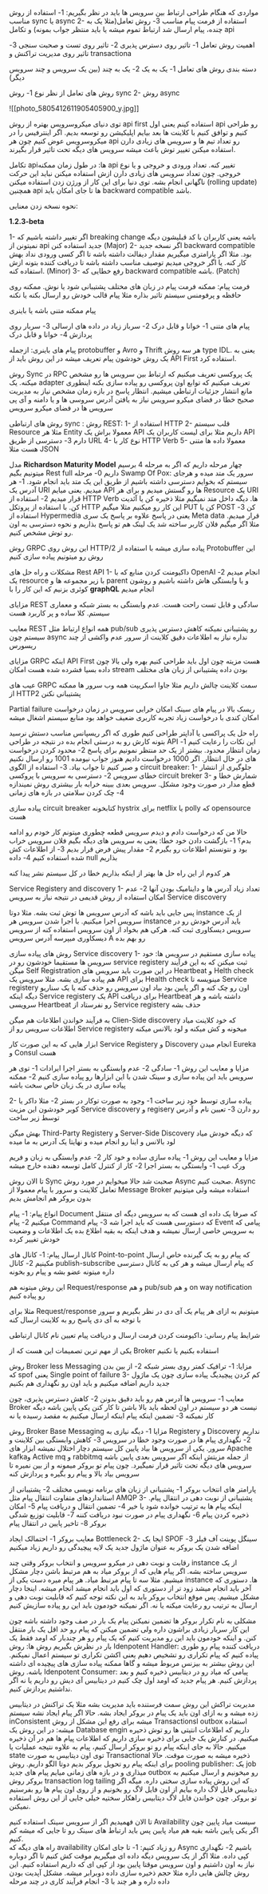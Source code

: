 مواردی که هنگام طراحی ارتباط بین سرویس ها باید در نظر بگیریم:
1- استفاده از روش مناسب sync یا async
2- استفاده از فرمت پیام مناسب
3- روش تعامل(مثلا یک به چنده، پیام ارسال شد ارتباط تموم میشه یا باید منتظر جواب بمونه) و تکامل api

اهمیت روش تعامل
1- تاثیر روی دسترس پذیری
2- تاثیر روی تست و صحبت سنجی
3- تاثیر روی مدیریت تراکنش و  transactiona

دسته بندی روش های تعامل
1- یک به یک 
2- یک به چند (بین یک سرویس و چند سرویس دیگر)

روش های تعامل از نظر نوع
1- روش sync
2- روش async


![[photo_5805412611905405900_y.jpg]]



توی دنیای میکروسرویس بهتره از روش api first استفاده کینم  یعنی اول api رو طراحی کنیم و توافق کنیم با کلاینت ها بعد بیایم اپلیکیشن رو توسعه بدیم. اگر اینترفیس را در میکروسرویس عوض کنیم چون هر api رو تعداد تیم ها و سرویس های زیادی دارن استفاده میکنن تغییر توش باعث میشه سرویس های دیگه تحت تاثیر قرار بگیرند.


تکامل apiها:
در طول زمان ممکنه api تغییر کنه. تعداد ورودی و خروجی و یا نوع خروجی. چون تعداد سرویس های زیادی دارن ازش استفاده میکنن نباید این حرکت ناگهانی انجام بشه. توی دنیا برای این کار از ورژن زدن استفاده میکنن (rolling update) همچنین api ها تا جای امکان باید backward compatible باشد. 

نحوه نسخه زدن معنایی:

**1.2.3-beta**

1- اگر تغییر داشته باشیم که breaking change باشه یعنی کاربران با کد قبلیشون دیگه نمیتونن از api جدید استفاده کنن (Major)
2- اگر نسخه جدید backward compatible بود. مثلا اگر پارامتری میگیریم مقدار دیفالت داشته باشه تا اگر کسی ورودی نداد بهش کار کنه. یا اگر خروجی میدیم توصیف مناسب داشته باشه تا دریافت کننده بتونه ازش استفاده کنه. (Minor)
3- رفع خطایی که backward compatible  باشه. (Patch)


فرمت پیام:
ممکنه فرمت پیام در زبان های مختلف پشتیبانی شود یا نوش. 
ممکنه روی حافظه و پرفومنس سیستم تاثیر بذاره مثلا پیام قالب خودش رو ارسال بکنه یا نکنه

پیام ممکنه متنی باشه یا باینری 

پیام های متنی
1- خوانا و قابل درک
2- سرباز زیاد در داده های ارسالی
3- سربار روی پردازش
4- خوانا و قابل درک

پیام های باینری:
ازجمله protobuffer و Avro و Thrift
هر سه روش type IDL. یعنی به یک روش خودشون پیام تعریف میشه
در این روش باید از API First استفاده کرد. 


روش Sync در RPC
یک پروکسی تعریف میکنیم که ارتباط بین سرویس ها رو مشخص میکنه. یک adapter تعریف میکنیم که توابع اون پروکسی رو پیاده سازی بکنه اینطوری مانع انتشار جزئیات ارتباطی میشیم. 
انتظار پاسخ در بازه زمان مشخص
نیاز به مدیریت صحیح خطا در فضای میکرو سرویس
نیاز به یافتن آدرس سروسی ها و یا دامنه و آی پی سرویس ها در فضای میکرو سرویس

روش های ارتباطی sync :
روش REST: 
1- استفاده از HTTP
2- قلب سیستم Resource مثلا هر Entity معمولا براش یک API داریم مثلا برای لیست کاربران یک API  دارم
3- دسترسی از طریق URL
4- نوع کار با HTTP Verb
5- معمولا داده ها متنی هست مثلا JSON


مدل **Richardson Maturity Model**
چهار مرحله داریم که اگر به مرحله 4 برسیم میتونیم بگیم Rest full داریم
0- مرحله Swamp Of Pox: سرور یک متد میده و هرجای سیستم که بخوایم دسترسی داشته باشیم از طریق این یک متد باید انجام شود. 
1- هر آدرس یک URI میدیم. یعنی میایم API ها رو گستش میدیم و برای هر Resource یک URI قرار میدیم
2- استفاده از HTTP Verb ها. دیگه داخل متد نمیگیم مثلا ذخیره کن یا آئدیت کن. با استفاده از پروتکل HTTP این کار رو میکنیم مثلا میگیم PUT کن یا POST کن 
3- استفاده از Hypermedia یعنی در پاسخ علاوه بر پاسخ یک سری Meta data قرار میدیم. مثلا اگر میگیم فلان کاربر ساخته شد یک لینک هم تو پاسخ بذاریم و نحوه دسترسی به اون رو توش مشخص کنیم. 

روش GRPC
این روش روی HTTP/2 پیاده سازی میشه
با استفاده از Protobuffer این روش رو میتونیم پیاده سازی کنیم

مشکلات و راه حل های Rest API
1- داکیومنت کردن منابع که با OpenAI انجام میدیم
2- یک resource با زیر مجموعه ها و parent و یا وابستگی هاش داشته باشیم و روشون کوئری بزنیم که این کار را با **graphQL** انجام میدیم


مزایای REST سادگی و قابل تست راحت هست. عدم وابستگی به بستر شبکه و معماری سیستم. کلا ساده و پر کاربرد هست

معایب REST
همه انواع ارتباط مثل pub/sub رو پشتیبانی نمیکنه
کاهش دسترس پذیری سیستم چون async نداره
نیاز به اطلاعات دقیق کلاینت از سرور 
عدم واکشی از چند ریسورس


مزایای GRPC
اینکه API First هست مزیته چون اول باید طراحی کنیم
بهره ولی بالا چون داده بسیا فشرده شده هست
امکان stream بودن داده
پشتیبانی از زبان های مختلف


عیب های GRPC
سمت کلاینت چالش داریم مثلا جاوا اسکریپت
همه وب سرور ها ممکنه از HTTP2 پشتیبانی نکنن


Partial failure
ریسک بالا در پیام های سینک
امکان خرابی سرویس در زمان درخواست
امکان کندی با درخواست زیاد
تجربه کاربری ضعیف خواهد بود 
منابع سیستم اشغال میشه


راه حل
یک پراکسی یا آداپتر طراحی کنیم طوری که اگر ریسپانس مناسب دستش نرسید بتونه کارش رو به درستی انجام بده
در نتیجه در طراحی API این نکات را رعایت کنیم
1- زمان انتظار محدود. بیشتر از یک حد منتظر نمونیم برای پاسخ
2- محدود کردن درخواست های در حال انتظار. اگر 1000 درخواست دادیم هنوز جواب نیومده 1001 رو ارسال نکنیم و صبر کنیم تا جواب بیاد. 
3- استفاده از الگوی circuit breaker: 
	1- جلوگیری از انتشار خطای سرویس
	2- دسترسی به سرویس با پروکسی circuit breker
	3- شمارش خطا و قطع مدار در صورت وجود مشکل. سرویس بعدی ببینه خرابه بار بیشتری روش نمیندازه
	4- چک کردن سلامتی در بازه های زمانی

پیاده سازی circuit breaker 
کتابخونه hystrix برای netflix
یا polly که opensource هست

حالا من که درخواست دادم و دیدم سرویس قطعه چطوری میتونم کار خودم رو ادامه بدم؟
1- بازگشت دادن خود خطا: یعنی به سرویس های دیگه بگیم فلان سرویس خراب بود و نتونستم اطلاعات رو بگیرم
2- مقدار پیش فرض قرار بدیم 
3- از اطلاعات کش شده استفاده کنیم
4- داده null بذاریم

هر کدوم از این راه حل ها بهتر از اینکه بذاریم خطا در کل سیستم نشر پیدا کنه

Service Registery and discovery
1- تعداد زیاد آدرس ها و داینامیک بودن آنها
2- عدم امکان استفاده از روش قدیمی در نتیجه نیاز به سرویس Service discovery

پس جایی باید باشه که آدرس سرویس ها توش ثبت بشه. مثلا دوتا instance از یک سرویس اجرا میکنیم. با اجرا شدن سرویس هر instance باید آدرس خودش رو در سرویس دیسکاوری ثبت کنه. هرکی هم بخواد از اون سرویس استفاده کنه از سرویس دیسکاوری میپرسه آدرس سرویس A رو بهم بده 

روش های پیاده سازی Service discovery 
1- پیاده سازی مستقیم در سرویس ها: خود سرویس ها مستقیما خودشون رو در service registery ثبت میکنن که به این فرآیند میگن Self Registration در این صورت باید سرویس های Heartbeat و Helth check هم پیاده سازی بشه. مثلا سرویس یک API برای Health check مینویسه تا Service registery اون رو چک کنه و اگر پایین بود بیاد اون سرویس رو حذف کنه یا یک سناریو دیگه اینکه Service registery یک API برای دریافت Heartbeat داشته باشه و هر سرویسی Heartbeat رو نفرستاد از Service registery حذف بشه 

به فرآیند خواندن اطلاعات هم میگن Clien-Side discovery 
که خود کلاینت میاد اطلاعات سرویس رو از Service registery میخونه و کش میکنه و لود بالانس میکنه 


ابزار هایی که به این صورت  کار Service Registery  و Discovery انجام میدن    Eureka و Consul هست

مزایا و معایب این روش
1- سادگی 
2- عدم وابستگی به بستر اجرا
ایرادات
1- توی هر سرویس باید این پیاده سازی و سینک شدن با این ابزارها رو پیاده سازی کنیم 
2- ممکنه پیاده سازی در یک زبان خاص سخت باشه


2- پیاده سازی توسط خود زیر ساخت 
1- وجود به صورت توکار در بستر 
2- مثلا داکر یا کوبر خودشون این مزیت Service discovery  و regisery رو دارن
3- تعیین نام و آدرس توسط زیر ساخت

بهش میگن Third-Party Registery و Server-Side Discovery 
که دیگه خودش میاد لود بالانس و اینا رو انجام میده و نهایتا یک آدرس به ما میده

مزایا و معایب این روش
1- پیاده سازی ساده و خود کار
2- عدم وابستگی به زبان و فریم ورک
عیب
1- وابستگی به بستر اجرا
2- کار از کنترل کامل توسعه دهنده خارج میشه


تا الان روش Sync صحبت شد حالا میخوایم در مورد روش Async صحبت کنیم. 
Async
تعامل کلاینت و سرور با پیام
معمولا از Message Broker استفاده میشه 
ولی میتونیم بدون بروکر هم انجامش بدیم


انواع پیام:
1- پیام Document که صرفا یک داده ای هست که به سرویس دیگه ای منتقل میکنیم
2- پیام Command که دستورسی هست که باید اجرا شه
3- پیام Event پیامی که به سرویس خاصی ارسال نمیشه و هدف اینکه به بقیه اطلاع بده یک اطلاعات و وضعیت خودش تغییر کرده

کانال ارسال پیام:
1- کانال های Point-to-point که پیام رو به یک گیرنده خاص ارسال مکینیم
2- کانال publish-subscribe که پیام ارسال میشه و هر کی به کانال دسترسی داره میتونه عضو بشه و پیام رو بخونه

این روش میتونه هم Request/response و هم pub/sub و هم on way notification رو پیاده کنیم 

مثلا برای Request/response میتونیم به ازای هر پیام یک آی دی در نظر بگیریم و سرور با توجه به آی دی پاسخ رو به کلاینت ارسال کنه

شرایط پیام رسانی:
داکیومنت کردن
فرمت ارسال و دریافت پیام
تعیین نام کانال ارتباطی

یکی از مهم ترین تصمیمات این هست که از Broker استفاده بکنیم یا نکنیم

روش Broker less Messaging
مزایا:
1- ترافیک کمتر روی بستر شبکه
2- از بین بدن که spof یعنی Single point of failure 
3- کم کردن پیچیدیگ پیاده سازی چون یک ماژول جدید داریم اضافه میکنیم و باید اون رو نگهداری هم بکنیم

معایب
1- سرویس ها آدرس هم رو باید دقیق بدونن
2- کاهش دسترس پذیری، چون Broker نیست هر دو سیستم در اون لحظه باید بالا باشن تا کار کنن یکی پایین باشه دیگه کار نمیکنه
3- تضمین اینکه پیام اینکه ارسال میکنیم به مقصد رسیده یا نه


روش Broker Base Messaging
مزایا
1- دیگه نیازی به Registery و Discovery نداریم 
2- نگهداری پیام ها در صورت وجود خطا در سرویس 
3- کاهش وابستگی بین کلاینت و سرور. یکی از سرویس ها بیاد پایین کل سیستم دچار اختلال نمیشه
ابزار های Apache kafkaو Active mq و rabbitmq
از جمله مزیتش اینکه اگر سرویس بعدی پایین باشه سرویس های دیگه تحت تاثیر قرار نمیگیرد. چون پیام تو بروکر میمونه و از بین نمیره تا سرویس بیاد بالا و پیام رو بگیره و پردازش کنه

پارامتر های انتخاب بروکر
1- پشتیبانی از زبان های برنامه نویسی مختلف
2- پشتیبانی از استانداردهای متفاوت انتقال پیام مثل AMQP
3- پشتیبانی از نوبت دهی در انتقال پیام. اینکه پیام ها به ترتیب خوانده شود یا خیر
4- تضمین انتقال و دریافت پیام
5- امکان ذخیره کردن پیام
6- نگهداری پیام در صورت نبود دریافت کننه
7- قابلیت توزیع شدگی بروکر
8- تاخیر پایین در انتقال پیام

معایب بروکر 
1- احتمالک ایجاد Bottleneck
2- ایجا یک SPOF سینگل پوینت آف فیلر
3- اضافه شدن یک بروکر به عنوان ماژول جدید یک لایه پیچیدگی رو داریم زیاد میکنیم


رقابت و نوبت دهی در میکرو سرویس و انتخاب بروکر
وقتی چند instance از یک سرویس ساخته بشه. اگر پیام هایی که از بروکر میاد به هم مرتبط باشن دچار مشکل میشیم. مثلا سه تا پیام مرتبط میاد. هر پیام میره دست یکی از instance ها. دستوری که آخر باید انجام میشد زود تر از دستوری که اول باید انجام میشد انجام میشه. اینجا دچار مشکل میشیم. پس موقع انتخاب بروکر باید به این نکته توجه کنیم که قابلیت نوبت دهی و ارسال به ترتیب رو رعایت میکنه یا نه. اگر نمیکنه خودمون باید این رو پیاده سازیش کنیم

مشکلی به نام تکرار
بروکر ها تضمین نمیکنن پیام یک بار در صف وجود داشته باشه چون این کار سربار زیادی براشون داره ولی تضمین میکنن که پیام رو حد اقل یک بار منتقل کنن. و اینکه خودمون باید این رو مدیریت کنیم که یک پیام رو هر چندبار که اومد فقط یک بار در نظرش بگیریم
روش ها:
روش Idenpotent Handler: دریافت کننده پیام رو طوری پیاده کنیم که پیام تکراری رو تشخیص دهیم یعنی اکشن تکراری تو سیستم اعمال نمیکنم. این روش بیشتر به بیزنس مربوط میشه و گاها ممکنه پیاده سازی های پیچیده ای داشته باشه. 
روش Idenpotent Consumer: پیامی که میاد رو در دیتابیس ذخیره کنیم و بعد پردازش کنیم. هر پیام جدید که اومد اول چک کنیم در دیتابیس آی دیش رو داریم یا نه اگر نداشتیم پردازش کنیم.

مدیریت تراکش
این روش سمت فرستنده باید مدیریت بشه
مثلا یک تراکنش در دیتابیس زده میشه و به ازای اون باید یک پیام در بروکر ایجاد بشه. حالا اگر پیام ایجاد نشه سیستم inConsistent میشه
برای رفع این مشکل از روش Transactionsl outbox  استفاده میشه: در این روش یک Database engin داریم که اطلاعات انتیتی ها رو توش ذحیره میکنیم. در کنارش یک جایی برای ذخیره سازی داریم که اطلاعات پیام ها هم در آن ذخیره میکنیم. حالا به جای اینکه پیام رو تو بروکر ارسال کنیم، پیام به علاوه نتیجه عملیات یا state توی اون دیتابیس به صورت Transactional ذخیره میشه به صورت موقت. حالا برای اینکه پیام رو تحویل بروکر بدیم دوتا الگو داریم. 
روش pooling publisher: یک job میذاری و در بازه های زمانی میایم پیام های جدید outbox رو میخونیم و ارسال میکنیم به بروکر
روش transaction log tailing که این روش پیاده سازی سختی داره. میگه اگر دیتابیس فایل لاگ داره بیایم از اون فایل لاگ رو بخونیم و از روی اون پیام ها رو بفرستیم تو بروکر. چون خواندن فایل لاگ دیتابیس راهکار سختیه خیلی جایی از این روش استفاده نمیکنن.



تا الان فهمیدیم اگر از سرویس سینک استفاده کنیم Availability سیست میاد پایین چون اگر یکی پایین باشه بقیه هم میاد پایین پس باید ارتباط های سینک رو تا جایی که میشه کم کنیم.  
راه های دیگه که availability رو زیاد کنیم:
1- تا جای امکان Async باشیم
2- نگهداری کپی داده. مثلا اگر از یک سرویس دیگه داده ای میگیریم موقت کش کنیم تا اگر دوباره نیاز به اون داشتیم و اون سرویس موقتا پایین بود از کپی ای که داریم استفاده کنیم. این روش چالش هایی داره مثلا حجم ذخیره سازی داده دوبرابر میشه. مشکل آپدیت بودن داده داره و هر چند با
3- انجام فرآیند کاری در چند مرحله
















